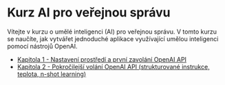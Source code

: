 # Kurz AI pro veřejnou správu

Vítejte v kurzu o umělé inteligenci (AI) pro veřejnou správu.
V tomto kurzu se naučíte, jak vytvářet jednoduché aplikace využívající umělou inteligenci pomocí nástrojů OpenAI.  

* [Kapitola 1 - Nastavení prostředí a první zavolání OpenAI API](kapitola-01/README.md)
* [Kapitola 2 - Pokročilejší volání OpenAI API (strukturované instrukce, teplota, n-shot learning)](kapitola-02/README.md)